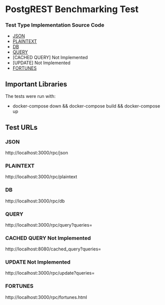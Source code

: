 # PostgREST Benchmarking Test

### Test Type Implementation Source Code

* [JSON](src/json.sql)
* [PLAINTEXT](src/plaintext.sql)
* [DB](src/db.sql)
* [QUERY](src/query.sql)
* [CACHED QUERY] Not Implemented
* [UPDATE] Not Implemented
* [FORTUNES](src/fortunes.sql)

## Important Libraries
The tests were run with:
* docker-compose down && docker-compose build && docker-compose up

## Test URLs
### JSON

http://localhost:3000/rpc/json

### PLAINTEXT

http://localhost:3000/rpc/plaintext

### DB

http://localhost:3000/rpc/db

### QUERY

http://localhost:3000/rpc/query?queries=

### CACHED QUERY Not Implemented

http://localhost:8080/cached_query?queries=

### UPDATE Not Implemented

http://localhost:3000/rpc/update?queries=

### FORTUNES

http://localhost:3000/rpc/fortunes.html
